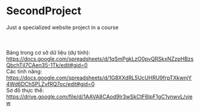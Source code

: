 # SecondProject
Just a specialized website project in a course
<br>
<br>
<br>
<br>
Bảng trong cơ sở dữ liệu (dự tính): https://docs.google.com/spreadsheets/d/1qSmPgkLzO0pvQRSkxNZzpHBzsQbchTiI7CAen35-1Tk/edit#gid=0 
<br>
Các tính năng: https://docs.google.com/spreadsheets/d/1G8XXdRL5UcUHRU9frpTXkwnjY4Wd6DChSPLZvfRQ7oc/edit#gid=0
<br>
Sơ đồ thực thể: https://drive.google.com/file/d/1AAVA8CAod9lr3wSkCtF6lpF1gC1ynwvL/view
